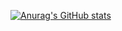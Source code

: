 
[![Anurag's GitHub stats](https://github-readme-stats.vercel.app/api?username=Naickkk&show_icons=true&theme=tokyonight
)](https://github.com/anuraghazra/github-readme-stats)

